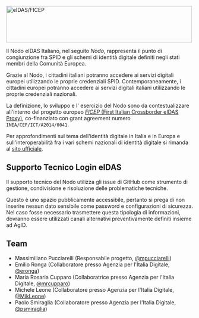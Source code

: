 <img
    src="https://dummyimage.com/500x98/e0e0e0/000000.png&text=logo-eidas-ficep"
    alt="eIDAS/FICEP" width="500" height="98"
/> 


Il Nodo eIDAS Italiano, nel seguito *Nodo*, rappresenta il punto di
congiunzione fra SPID e gli schemi di identità digitale definiti negli
stati membri della Comunità Europea.

Grazie al Nodo, i cittadini italiani potranno accedere ai servizi digitali
europei utilizzando le proprie credenziali SPID.
Contemporaneamente, i cittadini europei potranno accedere ai servizi digitali
italiani utilizzando le proprie credenziali nazionali.

La definizione, lo sviluppo e l' esercizio del Nodo sono da contestualizzare
all'interno del progetto europeo
[*FICEP* (First Italian Crossborder eIDAS Proxy)](https://www.agid.gov.it/it/piattaforme/eidas/progetto-ficep),
co-finanziato con grant agreement numero `INEA/CEF/ICT/A2014/0041`.

Per approfondimenti sul tema dell'identità digitale in Italia e in Europa e
sull'interoperabilità fra i vari schemi nazionali di identità digitale si
rimanda al [sito ufficiale](https://eid.gov.it).

## Supporto Tecnico Login eIDAS 

Il supporto tecnico del Nodo utilizza gli issue di GitHub come strumento di
gestione, condivisione e risoluzione delle problematiche tecniche.

Questo è uno spazio pubblicamente accessibile, pertanto si prega di non
inserire nessun dato sensibile come password e configurazioni di sicurezza.
Nel caso fosse necessario trasmettere questa tipologia di informazioni,
dovranno essere utilizzati canali alternativi preventivamente definiti
insieme ad AgID.

## Team

*   Massimiliano Pucciarelli (Responsabile progetto, [@mpucciarelli](#))
*   Emilio Ronga (Collaboratore presso Agenzia per l'Italia Digitale, [@eronga](#))
*   Maria Rosaria Cupparo (Collaboratrice presso Agenzia per l'Italia Digitale, [@mrcupparo](#))
*   Michele Leone (Collaboratore presso Agenzia per l'Italia Digitale, [@MikLeone](#))
*   Paolo Smiraglia (Collaboratore presso Agenzia per l'Italia Digitale, [@psmiraglia](#))
